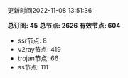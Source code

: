 更新时间2022-11-08 13:51:36

**总订阅: 45**
**总节点: 2626**
**有效节点: 604**
- ssr节点: 8
- v2ray节点: 419
- trojan节点: 66
- ss节点: 111
